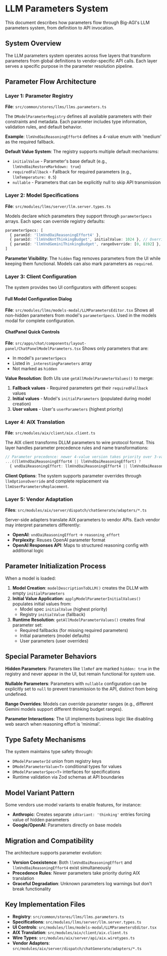 # LLM Parameters System

This document describes how parameters flow through Big-AGI's LLM parameters system, from definition to API invocation.

## System Overview

The LLM parameters system operates across five layers that transform parameters from global definitions to vendor-specific API calls. Each layer serves a specific purpose in the parameter resolution pipeline.

## Parameter Flow Architecture

### Layer 1: Parameter Registry
**File**: `src/common/stores/llms/llms.parameters.ts`

The `DModelParameterRegistry` defines all available parameters with their constraints and metadata. Each parameter includes type information, validation rules, and default behavior.

**Example**: `llmVndOaiReasoningEffort4` defines a 4-value enum with 'medium' as the required fallback.

**Default Value System**: The registry supports multiple default mechanisms:
- `initialValue` - Parameter's base default (e.g., `llmVndOaiRestoreMarkdown: true`)
- `requiredFallback` - Fallback for required parameters (e.g., `llmTemperature: 0.5`)
- `nullable` - Parameters that can be explicitly null to skip API transmission

### Layer 2: Model Specifications
**File**: `src/modules/llms/server/llm.server.types.ts`

Models declare which parameters they support through `parameterSpecs` arrays. Each spec can override registry defaults:

```typescript
parameterSpecs: [
  { paramId: 'llmVndOaiReasoningEffort4' },
  { paramId: 'llmVndAntThinkingBudget', initialValue: 1024 }, // Override default
  { paramId: 'llmVndGeminiThinkingBudget', rangeOverride: [0, 8192] }, // Custom range
]
```

**Parameter Visibility**: The `hidden` flag removes parameters from the UI while keeping them functional. Models can also mark parameters as `required`.

### Layer 3: Client Configuration

The system provides two UI configurators with different scopes:

#### Full Model Configuration Dialog
**File**: `src/modules/llms/models-modal/LLMParametersEditor.tsx`
Shows all non-hidden parameters from model's `parameterSpecs`. Used in the models modal for complete configuration.

#### ChatPanel Quick Controls
**File**: `src/apps/chat/components/layout-panel/ChatPanelModelParameters.tsx`
Shows only parameters that are:
- In model's `parameterSpecs`
- Listed in `_interestingParameters` array
- Not marked as `hidden`

**Value Resolution**: Both UIs use `getAllModelParameterValues()` to merge:
1. **Fallback values** - Required parameters get their `requiredFallback` values
2. **Initial values** - Model's `initialParameters` (populated during model creation)
3. **User values** - User's `userParameters` (highest priority)

### Layer 4: AIX Translation
**File**: `src/modules/aix/client/aix.client.ts`

The AIX client transforms DLLM parameters to wire protocol format. This layer handles parameter precedence rules and name transformations:

```typescript
// Parameter precedence: newer 4-value version takes priority over 3-value
...((llmVndOaiReasoningEffort4 || llmVndOaiReasoningEffort) ?
  { vndOaiReasoningEffort: llmVndOaiReasoningEffort4 || llmVndOaiReasoningEffort } : {})
```

**Client Options**: The system supports parameter overrides through `llmOptionsOverride` and complete replacement via `llmUserParametersReplacement`.

### Layer 5: Vendor Adaptation
**Files**: `src/modules/aix/server/dispatch/chatGenerate/adapters/*.ts`

Server-side adapters translate AIX parameters to vendor APIs. Each vendor may interpret parameters differently:

- **OpenAI**: `vndOaiReasoningEffort` → `reasoning_effort`
- **Perplexity**: Reuses OpenAI parameter format
- **OpenAI Responses API**: Maps to structured reasoning config with additional logic

## Parameter Initialization Process

When a model is loaded:

1. **Model Creation**: `modelDescriptionToDLLM()` creates the DLLM with empty `initialParameters`
2. **Initial Value Application**: `applyModelParameterInitialValues()` populates initial values from:
   - Model spec `initialValue` (highest priority)
   - Registry `initialValue` (fallback)
3. **Runtime Resolution**: `getAllModelParameterValues()` creates final parameter set:
   - Required fallbacks (for missing required parameters)
   - Initial parameters (model defaults)
   - User parameters (user overrides)

## Special Parameter Behaviors

**Hidden Parameters**: Parameters like `llmRef` are marked `hidden: true` in the registry and never appear in the UI, but remain functional for system use.

**Nullable Parameters**: Parameters with `nullable` configuration can be explicitly set to `null` to prevent transmission to the API, distinct from being undefined.

**Range Overrides**: Models can override parameter ranges (e.g., different Gemini models support different thinking budget ranges).

**Parameter Interactions**: The UI implements business logic like disabling web search when reasoning effort is 'minimal'.

## Type Safety Mechanisms

The system maintains type safety through:
- `DModelParameterId` union from registry keys
- `DModelParameterValue<T>` conditional types for values
- `DModelParameterSpec<T>` interfaces for specifications
- Runtime validation via Zod schemas at API boundaries

## Model Variant Pattern

Some vendors use model variants to enable features, for instance:
- **Anthropic**: Creates separate `idVariant: 'thinking'` entries forcing value of hidden parameters
- **Google/OpenAI**: Parameters directly on base models

## Migration and Compatibility

The architecture supports parameter evolution:
- **Version Coexistence**: Both `llmVndOaiReasoningEffort` and `llmVndOaiReasoningEffort4` exist simultaneously
- **Precedence Rules**: Newer parameters take priority during AIX translation
- **Graceful Degradation**: Unknown parameters log warnings but don't break functionality

## Key Implementation Files

- **Registry**: `src/common/stores/llms/llms.parameters.ts`
- **Specifications**: `src/modules/llms/server/llm.server.types.ts`
- **UI Controls**: `src/modules/llms/models-modal/LLMParametersEditor.tsx`
- **AIX Translation**: `src/modules/aix/client/aix.client.ts`
- **Wire Types**: `src/modules/aix/server/api/aix.wiretypes.ts`
- **Vendor Adapters**: `src/modules/aix/server/dispatch/chatGenerate/adapters/*.ts`